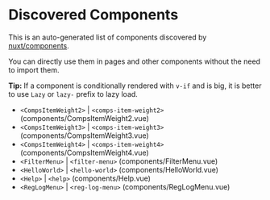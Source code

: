 # Discovered Components

This is an auto-generated list of components discovered by [nuxt/components](https://github.com/nuxt/components).

You can directly use them in pages and other components without the need to import them.

**Tip:** If a component is conditionally rendered with `v-if` and is big, it is better to use `Lazy` or `lazy-` prefix to lazy load.

- `<CompsItemWeight2>` | `<comps-item-weight2>` (components/CompsItemWeight2.vue)
- `<CompsItemWeight3>` | `<comps-item-weight3>` (components/CompsItemWeight3.vue)
- `<CompsItemWeight4>` | `<comps-item-weight4>` (components/CompsItemWeight4.vue)
- `<FilterMenu>` | `<filter-menu>` (components/FilterMenu.vue)
- `<HelloWorld>` | `<hello-world>` (components/HelloWorld.vue)
- `<Help>` | `<help>` (components/Help.vue)
- `<RegLogMenu>` | `<reg-log-menu>` (components/RegLogMenu.vue)
